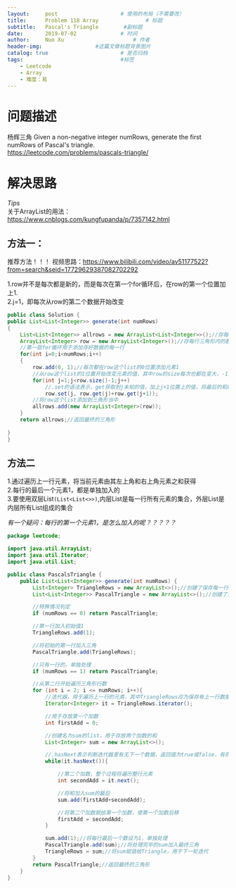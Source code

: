 ```yaml
---
layout:     post   				    # 使用的布局（不需要改）
title:      Problem 118 Array				# 标题 
subtitle:   Pascal's Triangle        #副标题
date:       2019-07-02				# 时间
author:     Nuo Xu 						# 作者
header-img:              	#这篇文章标题背景图片
catalog: true 						# 是否归档
tags:								#标签
    - Leetcode
    - Array
    - 难度：易
---
```

# 问题描述
杨辉三角 Given a non-negative integer numRows, generate the first numRows of Pascal's triangle.  
https://leetcode.com/problems/pascals-triangle/
# 解决思路
*Tips*  
关于ArrayList的用法：https://www.cnblogs.com/kungfupanda/p/7357142.html
## 方法一：
推荐方法！！！
视频思路：https://www.bilibili.com/video/av51177522?from=search&seid=17729629387082702292

1.row并不是每次都是新的，而是每次在第一个for循环后，在row的第一个位置加上1.  
2.j=1，即每次从row的第二个数据开始改变

```java
public class Solution {
public List<List<Integer>> generate(int numRows)
{
	List<List<Integer>> allrows = new ArrayList<List<Integer>>();//存每行list
	ArrayList<Integer> row = new ArrayList<Integer>();//存每行三角形内的数据
    //第一层for循环用于添加存好数据的每一行
	for(int i=0;i<numRows;i++)
	{
		row.add(0, 1);//每次都在row这个list的0位置添加元素1
        //从row这个list的1位置开始改变元素的值，其中row的size每次也都在变大，-1是为了不改变最后的那个元素1
		for(int j=1;j<row.size()-1;j++)
            //.set的语法表示，get获取到j未知的值，加上j+1位置上的值，将最后的和赋给j位置的元素
			row.set(j, row.get(j)+row.get(j+1));
        //将row这个list添加到三角形当中
		allrows.add(new ArrayList<Integer>(row));
	}
	return allrows;//返回最终的三角形
	
}
}
```
## 方法二
1.通过遍历上一行元素，将当前元素由其左上角和右上角元素之和获得  
2.每行的最后一个元素1，都是单独加入的  
3.要使用双层List`(List<List<>>)`,内层List是每一行所有元素的集合，外层List是内层所有List组成的集合 

*有一个疑问：每行的第一个元素1，是怎么加入的呢？？？？？*

```java
package leetcode;

import java.util.ArrayList;
import java.util.Iterator;
import java.util.List;

public class PascalsTriangle {
    public List<List<Integer>> generate(int numRows) {
        List<Integer> TriangleRows = new ArrayList<>();//创建了保存每一行内数据的list
        List<List<Integer>> PascalTriangle = new ArrayList<>();//创建了保存每一行list的list

        //特殊情况判定
        if (numRows == 0) return PascalTriangle;

        //第一行加入初始值1
        TriangleRows.add(1);

        //将初始的第一行加入三角
        PascalTriangle.add(TriangleRows);

        //只有一行的，单独处理
        if (numRows == 1) return PascalTriangle;

        //从第二行开始遍历三角形行数
        for (int i = 2; i <= numRows; i++){
            //迭代器，用于遍历上一行的元素，其中TriangleRows应为保存有上一行数据的list
            Iterator<Integer> it = TriangleRows.iterator();

            //用于存放第一个加数
            int firstAdd = 0;

            //创建名为sum的list，用于存放两个加数的和
            List<Integer> sum = new ArrayList<>();

            //.hasNext表示判断迭代器里有无下一个数据，返回值为true或false，有则执行循环
            while(it.hasNext()){

                //第二个加数，整个过程将遍历整行元素
                int secondAdd = it.next();

                //将和加入sum的最后
                sum.add(firstAdd+secondAdd);

                //将第二个加数赋给第一个加数，使第一个加数后移
                firstAdd = secondAdd;
            }

            sum.add(1);//将每行最后一个数设为1，单独处理
            PascalTriangle.add(sum);//将处理完毕的sum加入最终三角
            TriangleRows = sum;//将sum赋值给Triangle，用于下一轮迭代
        }
        return PascalTriangle;//返回最终的三角形
    }
}
```


